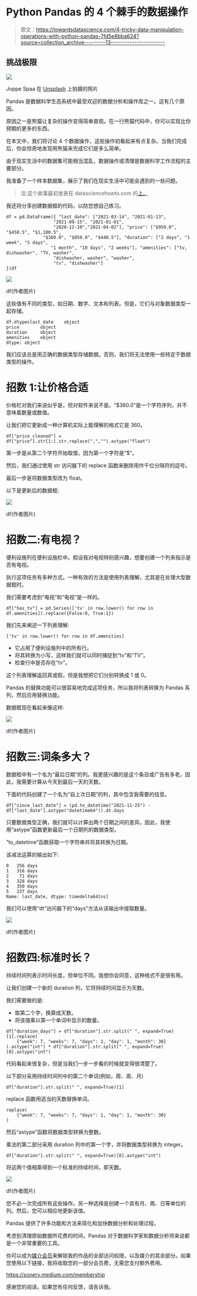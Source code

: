 # Python Pandas 的 4 个棘手的数据操作

> 原文：<https://towardsdatascience.com/4-tricky-data-manipulation-operations-with-python-pandas-7fd5e8bba624?source=collection_archive---------13----------------------->

## 挑战极限

![](img/209e94dc291b69802db445cc94c57759.png)

Joppe Spaa 在 [Unsplash](https://unsplash.com/s/photos/trick?utm_source=unsplash&utm_medium=referral&utm_content=creditCopyText) 上拍摄的照片

Pandas 是数据科学生态系统中最受欢迎的数据分析和操作库之一。这有几个原因。

原因之一是熊猫让复杂的操作变得简单直观。在一行熊猫代码中，你可以实现比你预期的更多的东西。

在本文中，我们将讨论 4 个数据操作，这些操作初看起来有点复杂。当我们完成后，你会惊奇地发现用熊猫来完成它们是多么简单。

由于现实生活中的数据集可能相当混乱，数据操作或清理是数据科学工作流程的主要部分。

我准备了一个样本数据集，展示了我们在现实生活中可能会遇到的一些问题。

> 注:这个故事最初发表在 datasciencehowto.com 的[上。](https://datasciencehowto.com/2022/10/29/4-tricky-data-manipulation-operations-with-python-pandas/)

我还将分享创建数据框的代码，以防您想自己练习。

```
df = pd.DataFrame({ "last_date": ["2021-03-14", "2021-01-13", 
                  "2021-09-15", "2021-01-01", 
                  "2020-12-10","2021-04-02"], "price": ["$950.0", "$450.5", "$1,100.5", 
              "$360.0", "$850.0", "$440.5"], "duration": ["2 days", "1 week", "5 days", 
                 "1 month", "10 days", "2 weeks"], "amenities": ["tv, dishwasher", "TV, washer", 
                  "dishwasher, washer", "washer", 
                  "tv", "dishwasher"]
})df
```

![](img/518dc659da04db17072043f89ff4bf20.png)

df(作者图片)

这些值有不同的类型，如日期、数字、文本和列表。但是，它们与对象数据类型一起存储。

```
df.dtypeslast_date    object
price        object
duration     object
amenities    object
dtype: object
```

我们应该总是用正确的数据类型存储数据。否则，我们将无法使用一些特定于数据类型的操作。

# 招数 1:让价格合适

价格栏对我们来说似乎是，但对软件来说不是。“$360.0”是一个字符序列，并不意味着数量或数值。

让我们把它更新成一种计算机实际上能理解的格式它是 360。

```
df["price_cleaned"] = df["price"].str[1:].str.replace(",","").astype("float")
```

第一步是从第二个字符开始取值，因为第一个字符是“$”。

然后，我们通过使用 str 访问器下的 replace 函数来删除用作千位分隔符的逗号。

最后一步是将数据类型改为 float。

以下是更新后的数据框:

![](img/91606b8bc17980ec49d725e0668f4ba2.png)

df(作者图片)

# 招数二:有电视？

便利设施列在便利设施栏中。假设我对电视特别感兴趣，想要创建一个列来指示是否有电视。

执行这项任务有多种方式。一种有效的方法是使用列表理解，尤其是在处理大型数据框时。

我们需要考虑到“电视”和“电视”是一样的。

```
df["has_tv"] = pd.Series(['tv' in row.lower() for row in df.amenities]).replace({False:0, True:1})
```

我们先来阐述一下列表理解:

```
['tv' in row.lower() for row in df.amenities]
```

*   它占用了便利设施列中的所有行。
*   将其转换为小写，这样我们就可以同时捕捉到“tv”和“TV”。
*   检查行中是否存在“tv”。

这个列表理解返回真或假，但是我想把它们分别转换成 1 或 0。

Pandas 的替换功能可以很容易地完成这项任务，所以我将列表转换为 Pandas 系列，然后应用替换功能。

数据框现在看起来像这样:

![](img/2ceb05d81cd280719a908fdcadc640b9.png)

df(作者图片)

# 招数三:词条多大？

数据框中有一个名为“最后日期”的列。我更感兴趣的是这个条目或广告有多老。因此，我需要计算从今天到最后一天的天数。

下面的代码创建了一个名为“自上次日期”的列，其中包含我需要的信息。

```
df["since_last_date"] = (pd.to_datetime("2021-11-25") - df["last_date"].astype("datetime64")).dt.days
```

只要数据类型正确，我们就可以计算出两个日期之间的差异。因此，我使用“astype”函数更新最后一个日期列的数据类型。

“to_datetime”函数获取一个字符串并将其转换为日期。

该减法运算的输出如下:

```
0   256 days
1   316 days
2    71 days
3   328 days
4   350 days
5   237 days
Name: last_date, dtype: timedelta64[ns]
```

我们可以使用“dt”访问器下的“days”方法从该输出中提取数量。

![](img/92f24cc75cc23ff20c96e509aae0565b.png)

df(作者图片)

# 招数四:标准时长？

持续时间列表示时间长度，但单位不同。我想你会同意，这种格式不是很有用。

让我们创建一个新的 duration 列，它将持续时间显示为天数。

我们需要做的是:

*   取第二个字，换算成天数。
*   将该值乘以第一个单词中显示的数量。

```
df["duration_days"] = df["duration"].str.split(" ", expand=True)[1].replace(
    {"week": 7, "weeks": 7, "days": 1, "day": 1, "month": 30}
).astype("int") * df["duration"].str.split(" ", expand=True)[0].astype("int")
```

代码看起来很复杂，但是当我们一步一步看的时候就变得很清楚了。

以下部分采用持续时间列中的第二个单词(例如，周、周、月)

```
df["duration"].str.split(" ", expand=True)[1]
```

replace 函数用适当的天数替换单词。

```
replace(
    {"week": 7, "weeks": 7, "days": 1, "day": 1, "month": 30}
)
```

然后“astype”函数将数据类型转换为整数。

乘法的第二部分采用 duration 列中的第一个字，并将数据类型转换为 integer。

```
df["duration"].str.split(" ", expand=True)[0].astype("int")
```

将这两个值相乘得到一个标准的持续时间，即天数。

![](img/cfc847ce045f8daa69f6b15b027aebfe.png)

df(作者图片)

您不必一次完成所有这些操作。另一种选择是创建一个具有月、周、日等单位的列。然后，您可以相应地更新该值。

Pandas 提供了许多功能和方法来简化和加快数据分析和处理过程。

考虑到清理原始数据所花费的时间，Pandas 对于数据科学家和数据分析师来说都是一个非常重要的工具。

你可以成为[媒介会员](https://sonery.medium.com/membership)来解锁我的作品的全部访问权限，以及媒介的其余部分。如果您使用以下链接，我将收取您的一部分会员费，无需您支付额外费用。

<https://sonery.medium.com/membership>  

感谢您的阅读。如果您有任何反馈，请告诉我。